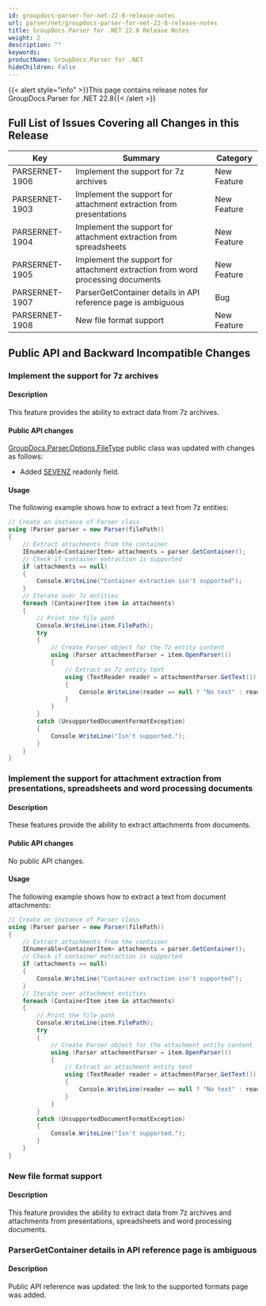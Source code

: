```yaml
---
id: groupdocs-parser-for-net-22-8-release-notes
url: parser/net/groupdocs-parser-for-net-22-8-release-notes
title: GroupDocs.Parser for .NET 22.8 Release Notes
weight: 2
description: ""
keywords: 
productName: GroupDocs.Parser for .NET
hideChildren: False
---
```

{{< alert style="info" >}}This page contains release notes for GroupDocs.Parser for .NET 22.8{{< /alert >}}

## Full List of Issues Covering all Changes in this Release

| Key | Summary | Category |
| --- | --- | --- |
| PARSERNET-1906 | Implement the support for 7z archives | New Feature |
| PARSERNET-1903 | Implement the support for attachment extraction from presentations | New Feature |
| PARSERNET-1904 | Implement the support for attachment extraction from spreadsheets | New Feature |
| PARSERNET-1905 | Implement the support for attachment extraction from word processing documents | New Feature |
| PARSERNET-1907 | ParserGetContainer details in API reference page is ambiguous | Bug |
| PARSERNET-1908 | New file format support | New Feature |

## Public API and Backward Incompatible Changes

### Implement the support for 7z archives

#### Description

This feature provides the ability to extract data from 7z archives.

#### Public API changes

[GroupDocs.Parser.Options.FileType](https://reference.groupdocs.com/parser/net/groupdocs.parser.options/filetype) public class was updated with changes as follows:

* Added [SEVENZ](https://reference.groupdocs.com/parser/net/groupdocs.parser.options/filetype/fields/sevenz) readonly field.

#### Usage

The following example shows how to extract a text from 7z entities:

```csharp
// Create an instance of Parser class
using (Parser parser = new Parser(filePath))
{
    // Extract attachments from the container
    IEnumerable<ContainerItem> attachments = parser.GetContainer();
    // Check if container extraction is supported
    if (attachments == null)
    {
        Console.WriteLine("Container extraction isn't supported");
    }
    // Iterate over 7z entities
    foreach (ContainerItem item in attachments)
    {
        // Print the file path
        Console.WriteLine(item.FilePath);
        try
        {
            // Create Parser object for the 7z entity content
            using (Parser attachmentParser = item.OpenParser())
            {
                // Extract an 7z entity text
                using (TextReader reader = attachmentParser.GetText())
                {
                    Console.WriteLine(reader == null ? "No text" : reader.ReadToEnd());
                }
            }
        }
        catch (UnsupportedDocumentFormatException)
        {
            Console.WriteLine("Isn't supported.");
        }
    }
}
```

### Implement the support for attachment extraction from presentations, spreadsheets and word processing documents

#### Description

These features provide the ability to extract attachments from documents.

#### Public API changes

No public API changes.

#### Usage

The following example shows how to extract a text from document attachments:

```csharp
// Create an instance of Parser class
using (Parser parser = new Parser(filePath))
{
    // Extract attachments from the container
    IEnumerable<ContainerItem> attachments = parser.GetContainer();
    // Check if container extraction is supported
    if (attachments == null)
    {
        Console.WriteLine("Container extraction isn't supported");
    }
    // Iterate over attachment entities
    foreach (ContainerItem item in attachments)
    {
        // Print the file path
        Console.WriteLine(item.FilePath);
        try
        {
            // Create Parser object for the attachment entity content
            using (Parser attachmentParser = item.OpenParser())
            {
                // Extract an attachment entity text
                using (TextReader reader = attachmentParser.GetText())
                {
                    Console.WriteLine(reader == null ? "No text" : reader.ReadToEnd());
                }
            }
        }
        catch (UnsupportedDocumentFormatException)
        {
            Console.WriteLine("Isn't supported.");
        }
    }
}
```

### New file format support

#### Description

This feature provides the ability to extract data from 7z archives and attachments from presentations, spreadsheets and word processing documents.

### ParserGetContainer details in API reference page is ambiguous

#### Description

Public API reference was updated: the link to the supported formats page was added.